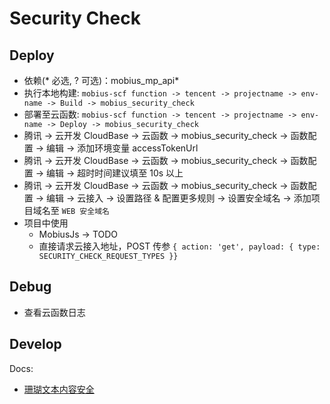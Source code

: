 # Security Check

## Deploy

- 依赖(\* 必选, \? 可选)：mobius_mp_api*
- 执行本地构建: `mobius-scf function -> tencent -> projectname -> env-name -> Build -> mobius_security_check`
- 部署至云函数: `mobius-scf function -> tencent -> projectname -> env-name -> Deploy -> mobius_security_check`
- 腾讯 -> 云开发 CloudBase -> 云函数 -> mobius_security_check -> 函数配置 -> 编辑 -> 添加环境变量 accessTokenUrl
- 腾讯 -> 云开发 CloudBase -> 云函数 -> mobius_security_check -> 函数配置 -> 编辑 -> 超时时间建议填至 10s 以上
- 腾讯 -> 云开发 CloudBase -> 云函数 -> mobius_security_check -> 函数配置 -> 编辑 -> 云接入 -> 设置路径 & 配置更多规则 -> 设置安全域名 -> 添加项目域名至 `WEB 安全域名`
- 项目中使用
  - MobiusJs -> TODO
  - 直接请求云接入地址，POST 传参 `{ action: 'get', payload: { type: SECURITY_CHECK_REQUEST_TYPES }}`

## Debug

- 查看云函数日志

## Develop

Docs:

- [珊瑚文本内容安全](https://developers.weixin.qq.com/community/servicemarket/detail/00040275a14468e0e689194b251015)
